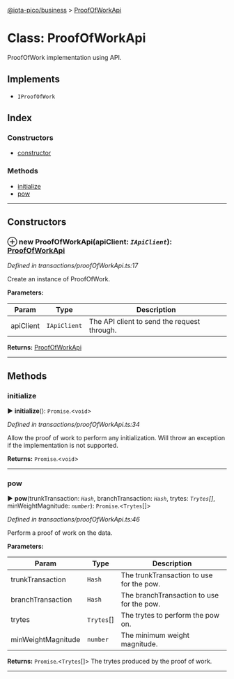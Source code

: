[@iota-pico/business](../README.md) > [ProofOfWorkApi](../classes/proofofworkapi.md)



# Class: ProofOfWorkApi


ProofOfWork implementation using API.

## Implements

* `IProofOfWork`

## Index

### Constructors

* [constructor](proofofworkapi.md#constructor)


### Methods

* [initialize](proofofworkapi.md#initialize)
* [pow](proofofworkapi.md#pow)



---
## Constructors
<a id="constructor"></a>


### ⊕ **new ProofOfWorkApi**(apiClient: *`IApiClient`*): [ProofOfWorkApi](proofofworkapi.md)


*Defined in transactions/proofOfWorkApi.ts:17*



Create an instance of ProofOfWork.


**Parameters:**

| Param | Type | Description |
| ------ | ------ | ------ |
| apiClient | `IApiClient`   |  The API client to send the request through. |





**Returns:** [ProofOfWorkApi](proofofworkapi.md)

---


## Methods
<a id="initialize"></a>

###  initialize

► **initialize**(): `Promise`.<`void`>



*Defined in transactions/proofOfWorkApi.ts:34*



Allow the proof of work to perform any initialization. Will throw an exception if the implementation is not supported.




**Returns:** `Promise`.<`void`>





___

<a id="pow"></a>

###  pow

► **pow**(trunkTransaction: *`Hash`*, branchTransaction: *`Hash`*, trytes: *`Trytes`[]*, minWeightMagnitude: *`number`*): `Promise`.<`Trytes`[]>



*Defined in transactions/proofOfWorkApi.ts:46*



Perform a proof of work on the data.


**Parameters:**

| Param | Type | Description |
| ------ | ------ | ------ |
| trunkTransaction | `Hash`   |  The trunkTransaction to use for the pow. |
| branchTransaction | `Hash`   |  The branchTransaction to use for the pow. |
| trytes | `Trytes`[]   |  The trytes to perform the pow on. |
| minWeightMagnitude | `number`   |  The minimum weight magnitude. |





**Returns:** `Promise`.<`Trytes`[]>
The trytes produced by the proof of work.






___


